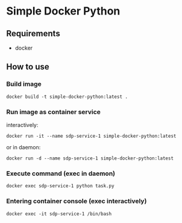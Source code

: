 # Simple Docker Python

## Requirements
- docker

## How to use

### Build image

```
docker build -t simple-docker-python:latest .
```

### Run image as container service

interactively:
```
docker run -it --name sdp-service-1 simple-docker-python:latest
```

or in daemon:
```
docker run -d --name sdp-service-1 simple-docker-python:latest
```

### Execute command (exec in daemon)
```
docker exec sdp-service-1 python task.py
```

### Entering container console (exec interactively)
```
docker exec -it sdp-service-1 /bin/bash
```


